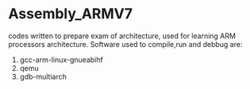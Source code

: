 # Assembly_ARMV7
codes written to prepare exam of architecture, used for learning ARM processors architecture.
Software used to compile,run and debbug are:
1) gcc-arm-linux-gnueabihf
2) qemu
3) gdb-multiarch
